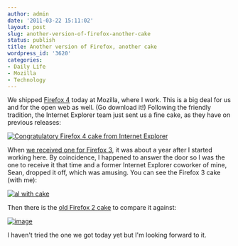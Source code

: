 ```yaml
---
author: admin
date: '2011-03-22 15:11:02'
layout: post
slug: another-version-of-firefox-another-cake
status: publish
title: Another version of Firefox, another cake
wordpress_id: '3620'
categories:
- Daily Life
- Mozilla
- Technology
---
```


We shipped [Firefox 4](http://www.mozilla.com/) today at Mozilla, where
I work. This is a big deal for us and for the open web as well. (Go
download it!) Following the friendly tradition, the Internet Explorer
team just sent us a fine cake, as they have on previous releases:

[![Congratulatory Firefox 4 cake from Internet
Explorer](http://farm6.static.flickr.com/5024/5551419956_fb565579c5.jpg)](http://www.flickr.com/photos/albill/5551419956/ "Congratulatory Firefox 4 cake from Internet Explorer by albill, on Flickr")

When [we received one for Firefox
3](http://www.openbuddha.com/2008/06/17/ie-sends-mozilla-a-new-cake-for-firefox-3/),
it was about a year after I started working here. By coincidence, I
happened to answer the door so I was the one to receive it that time and
a former Internet Explorer coworker of mine, Sean, dropped it off, which
was amusing. You can see the Firefox 3 cake (with me):

[![al with
cake](http://farm4.static.flickr.com/3122/2587912633_9084fecde4.jpg)](http://www.flickr.com/photos/robceemoz/2587912633/ "al with cake by robceemoz, on Flickr")

Then there is the [old Firefox 2
cake](http://fredericiana.com/2006/10/24/from-redmond-with-love/) to
compare it against:

[![image](http://farm1.static.flickr.com/118/278562314_14716c0232.jpg)](http://www.flickr.com/photos/jollyjake/278562314/)

I haven't tried the one we got today yet but I'm looking forward to it.
